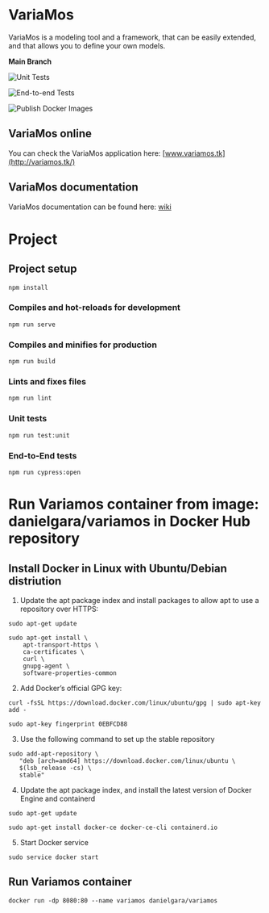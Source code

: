 # VariaMos

VariaMos is a modeling tool and a framework, that can be easily extended, and that allows you to define your own models.

**Main Branch**

![Unit Tests](https://github.com/VariaMosORG/VariaMos/workflows/Unit%20Tests/badge.svg?branch=main)

![End-to-end Tests](https://github.com/VariaMosORG/VariaMos/workflows/End-to-end%20Tests/badge.svg?branch=main)

![Publish Docker Images](https://github.com/VariaMosORG/VariaMos/workflows/Publish%20Docker%20Images/badge.svg)

## VariaMos online
You can check the VariaMos application here: [www.variamos.tk](http://variamos.tk/)

## VariaMos documentation
VariaMos documentation can be found here: [wiki](https://github.com/VariaMosORG/VariaMos/wiki/)

# Project

## Project setup
```
npm install
```

### Compiles and hot-reloads for development
```
npm run serve
```

### Compiles and minifies for production
```
npm run build
```

### Lints and fixes files
```
npm run lint
```

### Unit tests
```
npm run test:unit
```

### End-to-End tests
```
npm run cypress:open
```

# Run Variamos container from image: danielgara/variamos in Docker Hub repository

## Install Docker in Linux with Ubuntu/Debian distriution

1. Update the apt package index and install packages to allow apt to use a repository over HTTPS:
```
sudo apt-get update

sudo apt-get install \
    apt-transport-https \
    ca-certificates \
    curl \
    gnupg-agent \
    software-properties-common
```
2. Add Docker’s official GPG key:

```
curl -fsSL https://download.docker.com/linux/ubuntu/gpg | sudo apt-key add -

sudo apt-key fingerprint 0EBFCD88
```
3. Use the following command to set up the stable repository

```
sudo add-apt-repository \
   "deb [arch=amd64] https://download.docker.com/linux/ubuntu \
   $(lsb_release -cs) \
   stable"
```

4. Update the apt package index, and install the latest version of Docker Engine and containerd

```
sudo apt-get update

sudo apt-get install docker-ce docker-ce-cli containerd.io
```

5. Start Docker service
```
sudo service docker start
```

## Run Variamos container

```
docker run -dp 8080:80 --name variamos danielgara/variamos
```